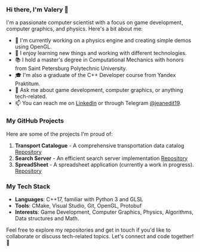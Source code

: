 ### Hi there, I'm Valery 👋

I'm a passionate computer scientist with a focus on game development, computer graphics, and physics. Here's a bit about me:

- 🔭 I'm currently working on a physics engine and creating simple demos using OpenGL.
- 🌱 I enjoy learning new things and working with different technologies.
- 📚 I hold a master's degree in Computational Mechanics with honors from Saint Petersburg Polytechnic University.
- 🎓 I'm also a graduate of the C++ Developer course from Yandex Praktitum.
- 💬 Ask me about game development, computer graphics, or anything tech-related.
- 📫 You can reach me on [LinkedIn](https://www.linkedin.com/in/valery-kozhin-54520b174/) or through Telegram [@jeanedit19](https://t.me/jeanedit19).

### My GitHub Projects

Here are some of the projects I'm proud of:

1. **Transport Catalogue** - A comprehensive transportation data catalog [Repository](https://github.com/jeanedit/cpp-transport-catalogue)
2. **Search Server** - An efficient search server implementation [Repository](https://github.com/jeanedit/cpp-search-server)
3. **SpreadSheet** - A spreadsheet application (currently a work in progress). [Repository](Private)

### My Tech Stack

- **Languages**: C++17, familiar with Python 3 and GLSL
- **Tools**: CMake, Visual Studio, Git, OpenGL, Protobuf
- **Interests**: Game Development, Computer Graphics, Physics, Algorithms, Data structures and Math.

Feel free to explore my repositories and get in touch if you'd like to collaborate or discuss tech-related topics. Let's connect and code together! 🚀
